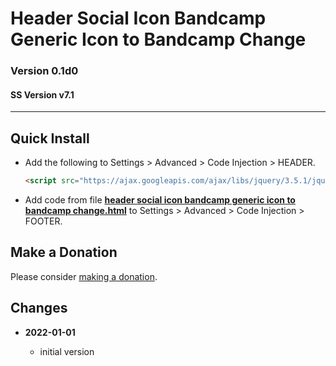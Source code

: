 # Header Social Icon Bandcamp Generic Icon to Bandcamp Change

### Version 0.1d0

#### SS Version v7.1

---

## Quick Install

* Add the following to Settings > Advanced > Code Injection > HEADER.
  
  ```html
  <script src="https://ajax.googleapis.com/ajax/libs/jquery/3.5.1/jquery.min.js"></script>
  ```
  
* Add code from file
  **[header social icon bandcamp generic icon to bandcamp change.html](header%20social%20icon%20bandcamp%20generic%20icon%20to%20bandcamp%20change.html#L1)**
  to Settings > Advanced > Code Injection > FOOTER.
  
## Make a Donation

Please consider
[making a donation](https://github.com/tomsWebConsulting/twcsl#make-a-donation).

## Changes

<!-- * **2021-09-02**
  * add icon color choices
  * update to latest official svg
  * automatically detect social link
  * changed name from replace generic svg social link icon with discord to
    header social icon discord generic icon to discord change
  * bumped version to 0.2d0
  -->
* **2022-01-01**

  * initial version
